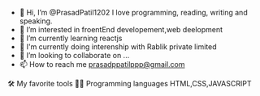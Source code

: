 - 👋 Hi, I’m @PrasadPatil1202 I love programming, reading, writing and speaking.
- 👀 I’m interested in froentEnd developement,web deelopment 
- 🌱 I’m currently learning reactjs
- 🔭 I'm currently doing interenship with Rablik private limited
- 💞️ I’m looking to collaborate on ...
- 📫 How to reach me 
prasadppatilppp@gmail.com

🛠️ My favorite tools
👨‍💻 Programming languages
  HTML,CSS,JAVASCRIPT
 
<!---
PrasadPatil1202/PrasadPatil1202 is a ✨ special ✨ repository because its `README.md` (this file) appears on your GitHub profile.
You can click the Preview link to take a look at your changes.
--->
